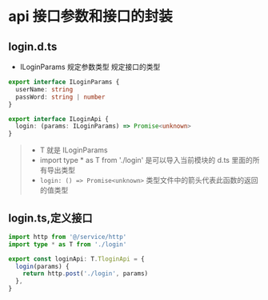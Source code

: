 # api 接口参数和接口的封装

## login.d.ts

- ILoginParams 规定参数类型 规定接口的类型

```ts
export interface ILoginParams {
  userName: string
  passWord: string | number
}

export interface ILoginApi {
  login: (params: ILoginParams) => Promise<unknown>
}
```

> - T 就是 ILoginParams
> - import type \* as T from './login' 是可以导入当前模块的 d.ts 里面的所有导出类型
> - `login: () => Promise<unknown>` 类型文件中的箭头代表此函数的返回的值类型

## login.ts,定义接口

```ts
import http from '@/service/http'
import type * as T from './login'

export const loginApi: T.TloginApi = {
  login(params) {
    return http.post('./login', params)
  },
}
```
